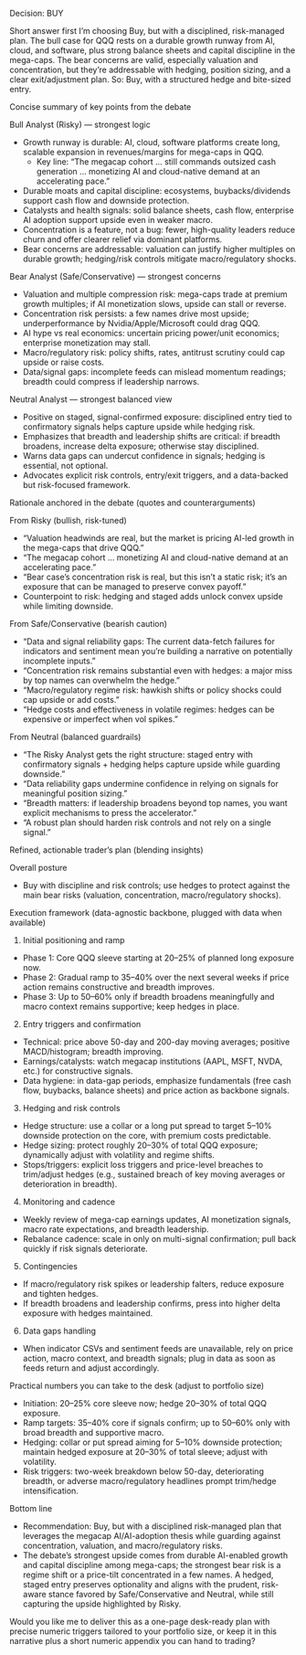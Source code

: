 Decision: BUY

Short answer first
I’m choosing Buy, but with a disciplined, risk-managed plan. The bull case for QQQ rests on a durable growth runway from AI, cloud, and software, plus strong balance sheets and capital discipline in the mega-caps. The bear concerns are valid, especially valuation and concentration, but they’re addressable with hedging, position sizing, and a clear exit/adjustment plan. So: Buy, with a structured hedge and bite-sized entry.

Concise summary of key points from the debate

Bull Analyst (Risky) — strongest logic
- Growth runway is durable: AI, cloud, software platforms create long, scalable expansion in revenues/margins for mega-caps in QQQ.
  - Key line: “The megacap cohort … still commands outsized cash generation … monetizing AI and cloud-native demand at an accelerating pace.”
- Durable moats and capital discipline: ecosystems, buybacks/dividends support cash flow and downside protection.
- Catalysts and health signals: solid balance sheets, cash flow, enterprise AI adoption support upside even in weaker macro.
- Concentration is a feature, not a bug: fewer, high-quality leaders reduce churn and offer clearer relief via dominant platforms.
- Bear concerns are addressable: valuation can justify higher multiples on durable growth; hedging/risk controls mitigate macro/regulatory shocks.

Bear Analyst (Safe/Conservative) — strongest concerns
- Valuation and multiple compression risk: mega-caps trade at premium growth multiples; if AI monetization slows, upside can stall or reverse.
- Concentration risk persists: a few names drive most upside; underperformance by Nvidia/Apple/Microsoft could drag QQQ.
- AI hype vs real economics: uncertain pricing power/unit economics; enterprise monetization may stall.
- Macro/regulatory risk: policy shifts, rates, antitrust scrutiny could cap upside or raise costs.
- Data/signal gaps: incomplete feeds can mislead momentum readings; breadth could compress if leadership narrows.

Neutral Analyst — strongest balanced view
- Positive on staged, signal-confirmed exposure: disciplined entry tied to confirmatory signals helps capture upside while hedging risk.
- Emphasizes that breadth and leadership shifts are critical: if breadth broadens, increase delta exposure; otherwise stay disciplined.
- Warns data gaps can undercut confidence in signals; hedging is essential, not optional.
- Advocates explicit risk controls, entry/exit triggers, and a data-backed but risk-focused framework.

Rationale anchored in the debate (quotes and counterarguments)

From Risky (bullish, risk-tuned)
- “Valuation headwinds are real, but the market is pricing AI-led growth in the mega-caps that drive QQQ.” 
- “The megacap cohort … monetizing AI and cloud-native demand at an accelerating pace.” 
- “Bear case’s concentration risk is real, but this isn’t a static risk; it’s an exposure that can be managed to preserve convex payoff.”
- Counterpoint to risk: hedging and staged adds unlock convex upside while limiting downside.

From Safe/Conservative (bearish caution)
- “Data and signal reliability gaps: The current data-fetch failures for indicators and sentiment mean you’re building a narrative on potentially incomplete inputs.”
- “Concentration risk remains substantial even with hedges: a major miss by top names can overwhelm the hedge.”
- “Macro/regulatory regime risk: hawkish shifts or policy shocks could cap upside or add costs.”
- “Hedge costs and effectiveness in volatile regimes: hedges can be expensive or imperfect when vol spikes.”

From Neutral (balanced guardrails)
- “The Risky Analyst gets the right structure: staged entry with confirmatory signals + hedging helps capture upside while guarding downside.”
- “Data reliability gaps undermine confidence in relying on signals for meaningful position sizing.”
- “Breadth matters: if leadership broadens beyond top names, you want explicit mechanisms to press the accelerator.”
- “A robust plan should harden risk controls and not rely on a single signal.”

Refined, actionable trader’s plan (blending insights)

Overall posture
- Buy with discipline and risk controls; use hedges to protect against the main bear risks (valuation, concentration, macro/regulatory shocks).

Execution framework (data-agnostic backbone, plugged with data when available)
1) Initial positioning and ramp
- Phase 1: Core QQQ sleeve starting at 20–25% of planned long exposure now.
- Phase 2: Gradual ramp to 35–40% over the next several weeks if price action remains constructive and breadth improves.
- Phase 3: Up to 50–60% only if breadth broadens meaningfully and macro context remains supportive; keep hedges in place.

2) Entry triggers and confirmation
- Technical: price above 50-day and 200-day moving averages; positive MACD/histogram; breadth improving.
- Earnings/catalysts: watch megacap institutions (AAPL, MSFT, NVDA, etc.) for constructive signals.
- Data hygiene: in data-gap periods, emphasize fundamentals (free cash flow, buybacks, balance sheets) and price action as backbone signals.

3) Hedging and risk controls
- Hedge structure: use a collar or a long put spread to target 5–10% downside protection on the core, with premium costs predictable.
- Hedge sizing: protect roughly 20–30% of total QQQ exposure; dynamically adjust with volatility and regime shifts.
- Stops/triggers: explicit loss triggers and price-level breaches to trim/adjust hedges (e.g., sustained breach of key moving averages or deterioration in breadth).

4) Monitoring and cadence
- Weekly review of mega-cap earnings updates, AI monetization signals, macro rate expectations, and breadth leadership.
- Rebalance cadence: scale in only on multi-signal confirmation; pull back quickly if risk signals deteriorate.

5) Contingencies
- If macro/regulatory risk spikes or leadership falters, reduce exposure and tighten hedges.
- If breadth broadens and leadership confirms, press into higher delta exposure with hedges maintained.

6) Data gaps handling
- When indicator CSVs and sentiment feeds are unavailable, rely on price action, macro context, and breadth signals; plug in data as soon as feeds return and adjust accordingly.

Practical numbers you can take to the desk (adjust to portfolio size)
- Initiation: 20–25% core sleeve now; hedge 20–30% of total QQQ exposure.
- Ramp targets: 35–40% core if signals confirm; up to 50–60% only with broad breadth and supportive macro.
- Hedging: collar or put spread aiming for 5–10% downside protection; maintain hedged exposure at 20–30% of total sleeve; adjust with volatility.
- Risk triggers: two-week breakdown below 50-day, deteriorating breadth, or adverse macro/regulatory headlines prompt trim/hedge intensification.

Bottom line
- Recommendation: Buy, but with a disciplined risk-managed plan that leverages the megacap AI/AI-adoption thesis while guarding against concentration, valuation, and macro/regulatory risks.
- The debate’s strongest upside comes from durable AI-enabled growth and capital discipline among mega-caps; the strongest bear risk is a regime shift or a price-tilt concentrated in a few names. A hedged, staged entry preserves optionality and aligns with the prudent, risk-aware stance favored by Safe/Conservative and Neutral, while still capturing the upside highlighted by Risky.

Would you like me to deliver this as a one-page desk-ready plan with precise numeric triggers tailored to your portfolio size, or keep it in this narrative plus a short numeric appendix you can hand to trading?